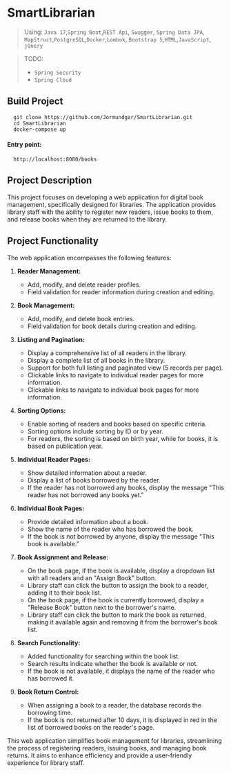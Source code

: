 
# SmartLibrarian

>Using: `Java 17`,`Spring Boot`,`REST Api`, `Swagger`,  `Spring Data JPA`, `MapStruct`,`PostgreSQL`,`Docker`,`Lombok`,
> `Bootstrap 5`,`HTML`,`JavaScript`, `jQuery`

>TODO: 
> - `Spring Security`
> - `Spring Cloud`

## Build Project
      git clone https://github.com/Jormundgar/SmartLibrarian.git
      cd SmartLibrarian 
      docker-compose up
#### Entry point:

      http://localhost:8080/books

## Project Description

This project focuses on developing a web application for digital book management, specifically designed for libraries. The application provides library staff with the ability to register new readers, issue books to them, and release books when they are returned to the library.

## Project Functionality

The web application encompasses the following features:

1. **Reader Management:**
   - Add, modify, and delete reader profiles.
   - Field validation for reader information during creation and editing.

2. **Book Management:**
   - Add, modify, and delete book entries.
   - Field validation for book details during creation and editing.

3. **Listing and Pagination:**
   - Display a comprehensive list of all readers in the library.
   - Display a complete list of all books in the library.
   - Support for both full listing and paginated view (5 records per page).
   - Clickable links to navigate to individual reader pages for more information.
   - Clickable links to navigate to individual book pages for more information.

4. **Sorting Options:**
   - Enable sorting of readers and books based on specific criteria.
   - Sorting options include sorting by ID or by year.
   - For readers, the sorting is based on birth year, while for books, it is based on publication year.

5. **Individual Reader Pages:**
   - Show detailed information about a reader.
   - Display a list of books borrowed by the reader.
   - If the reader has not borrowed any books, display the message "This reader has not borrowed any books yet."

6. **Individual Book Pages:**
   - Provide detailed information about a book.
   - Show the name of the reader who has borrowed the book.
   - If the book is not borrowed by anyone, display the message "This book is available."

7. **Book Assignment and Release:**
   - On the book page, if the book is available, display a dropdown list with all readers and an "Assign Book" button.
   - Library staff can click the button to assign the book to a reader, adding it to their book list.
   - On the book page, if the book is currently borrowed, display a "Release Book" button next to the borrower's name.
   - Library staff can click the button to mark the book as returned, making it available again and removing it from the borrower's book list.

8. **Search Functionality:**
   - Added functionality for searching within the book list.
   - Search results indicate whether the book is available or not.
   - If the book is not available, it displays the name of the reader who has borrowed it.

9. **Book Return Control:**
   - When assigning a book to a reader, the database records the borrowing time.
   - If the book is not returned after 10 days, it is displayed in red in the list of borrowed books on the reader's page.

This web application simplifies book management for libraries, streamlining the process of registering readers, issuing books, and managing book returns. It aims to enhance efficiency and provide a user-friendly experience for library staff.
